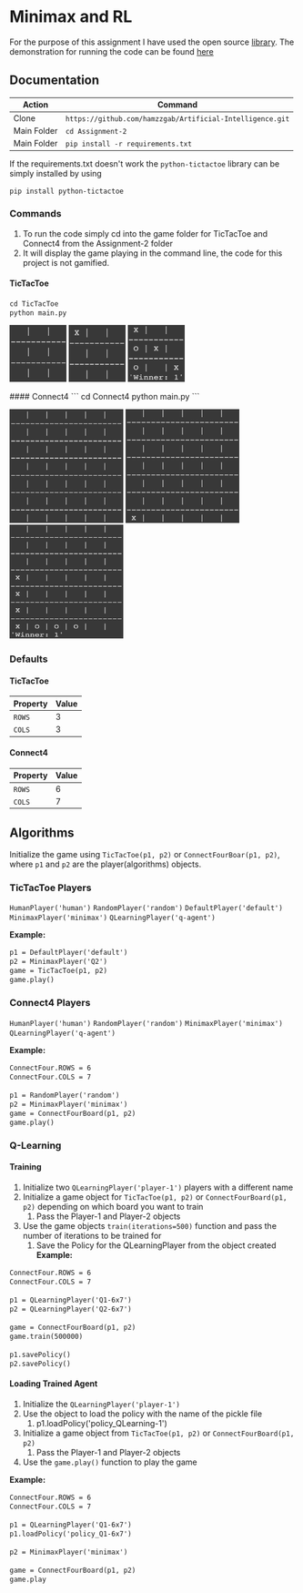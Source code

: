 # Minimax and RL

For the purpose of this assignment I have used the open source [library](https://pypi.org/project/python-tictactoe/). The demonstration for running the code can be found [here]()

## Documentation

| Action      | Command                                                  |
|-------------|----------------------------------------------------------|
| Clone       | `https://github.com/hamzzgab/Artificial-Intelligence.git` |
| Main Folder | `cd Assignment-2`                                        |
| Main Folder | `pip install -r requirements.txt`                                        |

If the requirements.txt doesn't work the `python-tictactoe` library can be simply installed by using
```
pip install python-tictactoe
```

### Commands
1. To run the code simply cd into the game folder for TicTacToe and Connect4 from the Assignment-2 folder
2. It will display the game playing in the command line, the code for this project is not gamified.

#### TicTacToe
```
cd TicTacToe
python main.py
```
<p float="left">
<img src="./images/3x3-board.png" width="100" height="100">
<img src="./images/3x3-board-push.png" width="100" height="100">
<img src="./images/3x3-board-winner.png" width="100" height="100">
</p>
#### Connect4
```
cd Connect4
python main.py
```
<p float="left">
<img src="./images/6x7-board.png" width="200" height="200">
<img src="./images/6x7-board-push.png" width="200" height="200">
<img src="./images/6x7-board-winner.png" width="200" height="200">
</p>


### Defaults
#### TicTacToe
| Property | Value |
|----------|-------|
| `ROWS`   | 3     |
| `COLS`   | 3     |

#### Connect4
| Property | Value |
|----------|-------|
| `ROWS`   | 6     |
| `COLS`   | 7     |

## Algorithms
Initialize the game using `TicTacToe(p1, p2)` or `ConnectFourBoar(p1, p2)`, where `p1` and `p2` are the 
player(algorithms) objects.

### TicTacToe Players
`HumanPlayer('human')`
`RandomPlayer('random')`
`DefaultPlayer('default')`
`MinimaxPlayer('minimax')`
`QLearningPlayer('q-agent')`

**Example:**
```
p1 = DefaultPlayer('default')
p2 = MinimaxPlayer('Q2')
game = TicTacToe(p1, p2)
game.play()
```

### Connect4 Players
`HumanPlayer('human')`
`RandomPlayer('random')`
`MinimaxPlayer('minimax')`
`QLearningPlayer('q-agent')`

**Example:**
```
ConnectFour.ROWS = 6
ConnectFour.COLS = 7

p1 = RandomPlayer('random')
p2 = MinimaxPlayer('minimax')
game = ConnectFourBoard(p1, p2)
game.play()
```

### Q-Learning
#### Training

1. Initialize two `QLearningPlayer('player-1')` players with a different name
2. Initialize a game object for `TicTacToe(p1, p2)` or `ConnectFourBoard(p1, p2)` depending on which board you want to train
   1. Pass the Player-1 and Player-2 objects
3. Use the game objects `train(iterations=500)` function and pass the number of iterations to be trained for
   1. Save the Policy for the QLearningPlayer from the object created
**Example:**
```
ConnectFour.ROWS = 6
ConnectFour.COLS = 7

p1 = QLearningPlayer('Q1-6x7')
p2 = QLearningPlayer('Q2-6x7')

game = ConnectFourBoard(p1, p2)
game.train(500000)

p1.savePolicy()
p2.savePolicy()
```

#### Loading Trained Agent
1. Initialize the `QLearningPlayer('player-1')` 
2. Use the object to load the policy with the name of the pickle file
   1. p1.loadPolicy('policy_QLearning-1') 
3. Initialize a game object from `TicTacToe(p1, p2)` or `ConnectFourBoard(p1, p2)`
   1. Pass the Player-1 and Player-2 objects
4. Use the `game.play()` function to play the game

**Example:**
```
ConnectFour.ROWS = 6
ConnectFour.COLS = 7

p1 = QLearningPlayer('Q1-6x7')
p1.loadPolicy('policy_Q1-6x7')

p2 = MinimaxPlayer('minimax')

game = ConnectFourBoard(p1, p2)
game.play
```